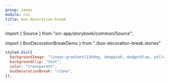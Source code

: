 ```yaml
---
group: cases
module: css
title: box-decoration-break
---
```


import { Source } from "src-app/storybook/common/Source";

import { BoxDecorationBreakDemo } from "./box-decoration-break.stories"

<BoxDecorationBreakDemo />

```jsx {5}
styled.div({
  backgroundImage: "linear-gradient(135deg, deeppink, dodgerblue, yellowgreen)",
  backgroundClip: "text",
  color: "transparent",
  boxDecorationBreak: "clone",
});
```

<Source path="cases/css/__storybook__/box-decoration-break.md" />
